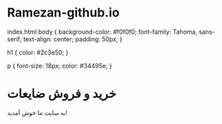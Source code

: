  # Ramezan-github.io
 index.html
 body {
  background-color: #f0f0f0;
  font-family: Tahoma, sans-serif;
  text-align: center;
  padding: 50px;
}

h1 {
  color: #2c3e50;
}

p {
  font-size: 18px;
  color: #34495e;
}
<!DOCTYPE html>
<html lang="fa">
<head>
  <meta charset="UTF-8">
  <title>سایت ضایعات</title>
  <link rel="stylesheet" href="style.css">
</head>
<body>
  <h1>خرید و فروش ضایعات</h1>
  <p>به سایت ما خوش آمدید!</p>
</body>
</html>
